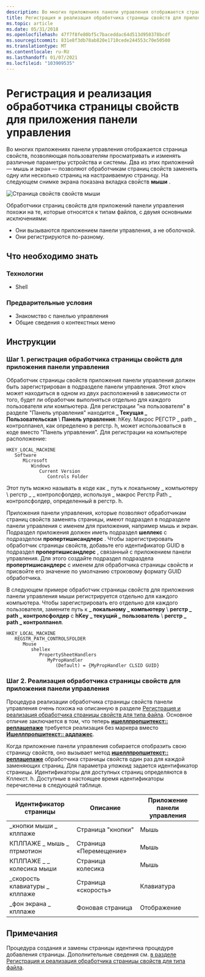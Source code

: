 ```yaml
---
description: Во многих приложениях панели управления отображается страница свойств, позволяющая пользователям просматривать и изменять различные параметры устройства и системы.
title: Регистрация и реализация обработчика страницы свойств для приложения панели управления
ms.topic: article
ms.date: 05/31/2018
ms.openlocfilehash: 47f7f8fe80bf5c7baceddac64d513d950378bcdf
ms.sourcegitcommit: 831e8f3db78ab820e1710cede244553c70e50500
ms.translationtype: MT
ms.contentlocale: ru-RU
ms.lasthandoff: 01/07/2021
ms.locfileid: "103909535"
---
```

# <a name="how-to-register-and-implement-a-property-sheet-handler-for-a-control-panel-application"></a>Регистрация и реализация обработчика страницы свойств для приложения панели управления

Во многих приложениях панели управления отображается страница свойств, позволяющая пользователям просматривать и изменять различные параметры устройства и системы. Два из этих приложений — мышь и экран — позволяют обработчикам страниц свойств заменять одну или несколько страниц на настраиваемую страницу. На следующем снимке экрана показана вкладка свойств **мыши** .

![Страница свойств свойств мыши](images/propsheethandler3.jpg)

Обработчики страниц свойств для приложений панели управления похожи на те, которые относятся к типам файлов, с двумя основными исключениями:

-   Они вызываются приложением панели управления, а не оболочкой.
-   Они регистрируются по-разному.

## <a name="what-you-need-to-know"></a>Что необходимо знать

### <a name="technologies"></a>Технологии

-   Shell

### <a name="prerequisites"></a>Предварительные условия

-   Знакомство с панелью управления
-   Общие сведения о контекстных меню

## <a name="instructions"></a>Инструкции

### <a name="step-1-registering-a-property-sheet-handler-for-a-control-panel-application"></a>Шаг 1. регистрация обработчика страницы свойств для приложения панели управления

Обработчик страницы свойств приложения панели управления должен быть зарегистрирован в подразделе панели управления. Этот ключ может находиться в одном из двух расположений в зависимости от того, будет ли обработчик выполняться отдельно для каждого пользователя или компьютера. Для регистрации "на пользователя" в разделе "Панель управления" находится **\_ Текущая \_ Пользовательская** \\ **Панель управления**: hKey. Макрос РЕГСТР \_ path \_ контролпанел, как определено в регстр. h, может использоваться в коде вместо "Панель управления". Для регистрации на компьютере расположение:

```
HKEY_LOCAL_MACHINE
   Software
      Microsoft
         Windows
            Current Version
               Controls Folder
```

Этот путь можно называть в коде как \_ путь к локальному \_ компьютеру \\ регстр \_ \_ контролсфолдер, используя \_ макрос Регстр Path \_ контролсфолдер, определенный в регстр. h.

Приложения панели управления, которые позволяют обработчикам страниц свойств заменять страницы, имеют подраздел в подразделе панели управления с именем для приложения, например мышь и экран. Подраздел приложения должен иметь подраздел **шеллекс** с подразделом **пропертишисандлерс** . Чтобы зарегистрировать обработчик страницы свойств, добавьте его идентификатор GUID в подраздел **пропертишисандлерс** , связанный с приложением панели управления. Для этого создайте подраздел подраздела **пропертишисандлерс** с именем для обработчика страницы свойств и присвойте его значение по умолчанию строковому формату GUID обработчика.

В следующем примере обработчик страницы свойств для приложения панели управления мыши регистрируется отдельно для каждого компьютера. Чтобы зарегистрировать его отдельно для каждого пользователя, замените путь к **\_ локальному \_ компьютеру** \\ **регстр \_ path \_ контролсфолдер** с **hKey \_ текущий \_ пользователь** \\ **регстр \_ path \_ контролпанел**.

```
HKEY_LOCAL_MACHINE
   REGSTR_PATH_CONTROLSFOLDER
      Mouse
         shellex
            PropertySheetHandlers
               MyPropHandler
                  (Default) = {MyPropHandler CLSID GUID}
```

### <a name="step-2-implementing-a-property-sheet-handler-for-a-control-panel-application"></a>Шаг 2. Реализация обработчика страницы свойств для приложения панели управления

Процедура реализации обработчика страницы свойств панели управления очень похожа на описанную в разделе [Регистрация и реализация обработчика страницы свойств для типа файла](how-to-register-and-implement-a-property-sheet-handler-for-a-file-type.md). Основное отличие заключается в том, что теперь [**ишеллпропшитекст:: реплацепаже**](/windows/desktop/api/shobjidl_core/nf-shobjidl_core-ishellpropsheetext-replacepage) требуется реализация без маркера вместо [**Ишеллпропшитекст:: аддпажес**](/windows/desktop/api/shobjidl_core/nf-shobjidl_core-ishellpropsheetext-addpages).

Когда приложение панели управления собирается отобразить свою страницу свойств, оно вызывает метод [**ишеллпропшитекст:: реплацепаже**](/windows/desktop/api/shobjidl_core/nf-shobjidl_core-ishellpropsheetext-replacepage) обработчика страницы свойств один раз для каждой заменяющих страниц. Для параметра *упажеид* задается идентификатор страницы. Идентификаторы для доступных страниц определяются в Кплекст. h. Доступные в настоящее время идентификаторы перечислены в следующей таблице. 

| Идентификатор страницы                      | Описание         | Приложение панели управления |
|------------------------------|---------------------|---------------------------|
| \_кнопки мыши \_ кплпаже      | Страница "кнопки"    | Мышь                     |
| КПЛПАЖЕ \_ мышь \_ птрмотион    | Страница «Перемещение»     | Мышь                     |
| КПЛПАЖЕ \_ \_ колесика мыши        | Страница колесика      | Мышь                     |
| \_скорость клавиатуры \_ кплпаже     | Страница «скорость»      | Клавиатура                  |
| \_фон экрана \_ кплпаже | Фоновая страница | Отображение                   |



 

## <a name="remarks"></a>Примечания

Процедура создания и замены страницы идентична процедуре добавления страницы. Дополнительные сведения см. [в разделе Регистрация и реализация обработчика страницы свойств для типа файла](how-to-register-and-implement-a-property-sheet-handler-for-a-file-type.md).

 

 



